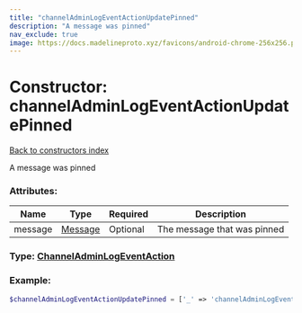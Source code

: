 ```yaml
---
title: "channelAdminLogEventActionUpdatePinned"
description: "A message was pinned"
nav_exclude: true
image: https://docs.madelineproto.xyz/favicons/android-chrome-256x256.png
---
```

# Constructor: channelAdminLogEventActionUpdatePinned  
[Back to constructors index](/API_docs/constructors/index.md)



A message was pinned

### Attributes:

| Name     |    Type       | Required | Description |
|----------|---------------|----------|-------------|
|message|[Message](/API_docs/types/Message.md) | Optional|The message that was pinned|



### Type: [ChannelAdminLogEventAction](/API_docs/types/ChannelAdminLogEventAction.md)


### Example:

```php
$channelAdminLogEventActionUpdatePinned = ['_' => 'channelAdminLogEventActionUpdatePinned', 'message' => Message];
```  
